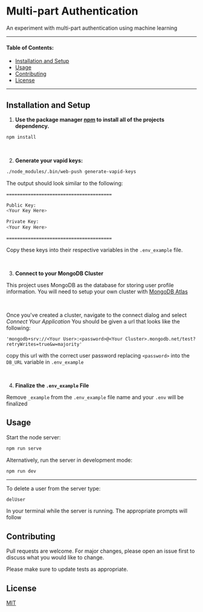 # Multi-part Authentication

An experiment with multi-part authentication using machine learning 

---

#### Table of Contents:
+ [Installation and Setup](#installation)
+ [Usage](#usage)
+ [Contributing](#contributing)
+ [License](#license)

---

<a name="installation"></a>
## Installation and Setup

1. **Use the package manager [npm](https://www.npmjs.com) to install all of the projects dependency.**

```bash
npm install
```

<br/>

2. **Generate your vapid keys:**
```bash
./node_modules/.bin/web-push generate-vapid-keys
```
The output should look similar to the following:
```bash
=======================================

Public Key:
<Your Key Here>

Private Key:
<Your Key Here>

=======================================
```

Copy these keys into their respective variables in the `.env_example` file.

<br/>

3. **Connect to your MongoDB Cluster**

This project uses MongoDB as the database for storing user profile information. You will need to setup your own cluster with [MongoDB Atlas](https://www.mongodb.com/cloud/atlas)

<br/>

Once you've created a cluster, navigate to the connect dialog and select *Connect Your Application* You should be given a url that looks like the following:
```node
'mongodb+srv://<Your User>:<password>@<Your Cluster>.mongodb.net/test?retryWrites=true&w=majority'
```
copy this url with the correct user password replacing ```<password>``` into the ```DB_URL``` variable in `.env_example`

<br/>

4. **Finalize the `.env_example` File**

Remove `_example` from the `.env_example` file name and your `.env` will be finalized

<a name="usage"></a>
## Usage
Start the node server:
```bash
npm run serve
```

Alternatively, run the server in development mode:
```bash
npm run dev
```

---

To delete a user from the server type:
```bash
delUser
```
In your terminal while the server is running. The appropriate prompts will follow

<a name="contributing"></a>
## Contributing
Pull requests are welcome. For major changes, please open an issue first to discuss what you would like to change.

Please make sure to update tests as appropriate.

<a name="license"></a>
## License
[MIT](https://choosealicense.com/licenses/mit/)